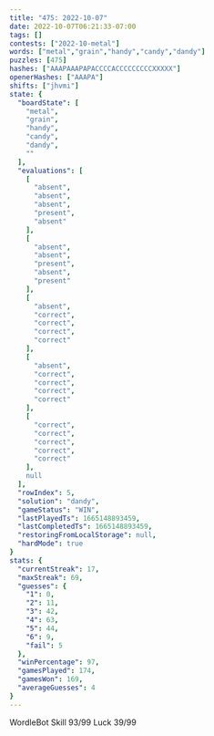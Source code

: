 ```yaml
---
title: "475: 2022-10-07"
date: 2022-10-07T06:21:33-07:00
tags: []
contests: ["2022-10-metal"]
words: ["metal","grain","handy","candy","dandy"]
puzzles: [475]
hashes: ["AAAPAAAPAPACCCCACCCCCCCCCXXXXX"]
openerHashes: ["AAAPA"]
shifts: ["jhvmi"]
state: {
  "boardState": [
    "metal",
    "grain",
    "handy",
    "candy",
    "dandy",
    ""
  ],
  "evaluations": [
    [
      "absent",
      "absent",
      "absent",
      "present",
      "absent"
    ],
    [
      "absent",
      "absent",
      "present",
      "absent",
      "present"
    ],
    [
      "absent",
      "correct",
      "correct",
      "correct",
      "correct"
    ],
    [
      "absent",
      "correct",
      "correct",
      "correct",
      "correct"
    ],
    [
      "correct",
      "correct",
      "correct",
      "correct",
      "correct"
    ],
    null
  ],
  "rowIndex": 5,
  "solution": "dandy",
  "gameStatus": "WIN",
  "lastPlayedTs": 1665148893459,
  "lastCompletedTs": 1665148893459,
  "restoringFromLocalStorage": null,
  "hardMode": true
}
stats: {
  "currentStreak": 17,
  "maxStreak": 69,
  "guesses": {
    "1": 0,
    "2": 11,
    "3": 42,
    "4": 63,
    "5": 44,
    "6": 9,
    "fail": 5
  },
  "winPercentage": 97,
  "gamesPlayed": 174,
  "gamesWon": 169,
  "averageGuesses": 4
}
---
```


<!-- more -->
WordleBot
Skill 93/99
Luck 39/99
